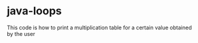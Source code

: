 # java-loops
This code is how to print a multiplication table for a certain value obtained by the user
